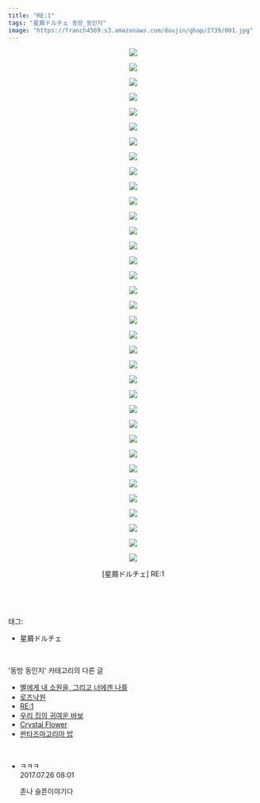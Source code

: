 ```yaml
---
title: "RE:1"
tags: "星屑ドルチェ 동방_동인지"
image: "https://franch4569.s3.amazonaws.com/doujin/ghap/2739/001.jpg"
---
```

<div class="article">
<p style="text-align: center; clear: none; float: none;"><img src="{{ site.imgserver2 }}/ghap/2739/001.jpg"/></p>
<p style="text-align: center; clear: none; float: none;"><img src="{{ site.imgserver2 }}/ghap/2739/002.jpg"/></p>
<p style="text-align: center; clear: none; float: none;"><img src="{{ site.imgserver2 }}/ghap/2739/003.jpg"/></p>
<p style="text-align: center; clear: none; float: none;"><img src="{{ site.imgserver2 }}/ghap/2739/004.jpg"/></p>
<p style="text-align: center; clear: none; float: none;"><img src="{{ site.imgserver2 }}/ghap/2739/005.jpg"/></p>
<p style="text-align: center; clear: none; float: none;"><img src="{{ site.imgserver2 }}/ghap/2739/006.jpg"/></p>
<p style="text-align: center; clear: none; float: none;"><img src="{{ site.imgserver2 }}/ghap/2739/007.jpg"/></p>
<p style="text-align: center; clear: none; float: none;"><img src="{{ site.imgserver2 }}/ghap/2739/008.jpg"/></p>
<p style="text-align: center; clear: none; float: none;"><img src="{{ site.imgserver2 }}/ghap/2739/009.jpg"/></p>
<p style="text-align: center; clear: none; float: none;"><img src="{{ site.imgserver2 }}/ghap/2739/010.jpg"/></p>
<p style="text-align: center; clear: none; float: none;"><img src="{{ site.imgserver2 }}/ghap/2739/011.jpg"/></p>
<p style="text-align: center; clear: none; float: none;"><img src="{{ site.imgserver2 }}/ghap/2739/012.jpg"/></p>
<p style="text-align: center; clear: none; float: none;"><img src="{{ site.imgserver2 }}/ghap/2739/013.jpg"/></p>
<p style="text-align: center; clear: none; float: none;"><img src="{{ site.imgserver2 }}/ghap/2739/014.jpg"/></p>
<p style="text-align: center; clear: none; float: none;"><img src="{{ site.imgserver2 }}/ghap/2739/015.jpg"/></p>
<p style="text-align: center; clear: none; float: none;"><img src="{{ site.imgserver2 }}/ghap/2739/016.jpg"/></p>
<p style="text-align: center; clear: none; float: none;"><img src="{{ site.imgserver2 }}/ghap/2739/017.jpg"/></p>
<p style="text-align: center; clear: none; float: none;"><img src="{{ site.imgserver2 }}/ghap/2739/018.jpg"/></p>
<p style="text-align: center; clear: none; float: none;"><img src="{{ site.imgserver2 }}/ghap/2739/019.jpg"/></p>
<p style="text-align: center; clear: none; float: none;"><img src="{{ site.imgserver2 }}/ghap/2739/020.jpg"/></p>
<p style="text-align: center; clear: none; float: none;"><img src="{{ site.imgserver2 }}/ghap/2739/021.jpg"/></p>
<p style="text-align: center; clear: none; float: none;"><img src="{{ site.imgserver2 }}/ghap/2739/022.jpg"/></p>
<p style="text-align: center; clear: none; float: none;"><img src="{{ site.imgserver2 }}/ghap/2739/023.jpg"/></p>
<p style="text-align: center; clear: none; float: none;"><img src="{{ site.imgserver2 }}/ghap/2739/024.jpg"/></p>
<p style="text-align: center; clear: none; float: none;"><img src="{{ site.imgserver2 }}/ghap/2739/025.jpg"/></p>
<p style="text-align: center; clear: none; float: none;"><img src="{{ site.imgserver2 }}/ghap/2739/026.jpg"/></p>
<p style="text-align: center; clear: none; float: none;"><img src="{{ site.imgserver2 }}/ghap/2739/027.jpg"/></p>
<p style="text-align: center; clear: none; float: none;"><img src="{{ site.imgserver2 }}/ghap/2739/028.jpg"/></p>
<p style="text-align: center; clear: none; float: none;"><img src="{{ site.imgserver2 }}/ghap/2739/029.jpg"/></p>
<p style="text-align: center; clear: none; float: none;"><img src="{{ site.imgserver2 }}/ghap/2739/030.jpg"/></p>
<p style="text-align: center; clear: none; float: none;"><img src="{{ site.imgserver2 }}/ghap/2739/031.jpg"/></p>
<p style="text-align: center; clear: none; float: none;"><img src="{{ site.imgserver2 }}/ghap/2739/032.jpg"/></p>
<p style="text-align: center; clear: none; float: none;"><img src="{{ site.imgserver2 }}/ghap/2739/033.jpg"/></p>
<p style="text-align: center; clear: none; float: none;"><img src="{{ site.imgserver2 }}/ghap/2739/034.jpg"/></p>
<p style="text-align: center; clear: none; float: none;"><img src="{{ site.imgserver2 }}/ghap/2739/035.jpg"/></p>
<p style="text-align: center; clear: none; float: none;">[星屑ドルチェ] RE:1</p>
<p><br/></p>
</div><br/>
<div class="tagTrail">
<p>태그: </p>
<ul>
<li>星屑ドルチェ</li>
</ul>
</div><br/>
<div class="another">
<p>'동방 동인지' 카테고리의 다른 글</p>
<ul>
<li><a href="/ghap_2741">별에게 내 소원을, 그리고 너에겐 나를</a></li>
<li><a href="/ghap_2740">로즈낙원</a></li>
<li><a href="/ghap_2739">RE:1</a></li>
<li><a href="/ghap_2738">우리 집의 귀여운 바보</a></li>
<li><a href="/ghap_2737">Crystal Flower</a></li>
<li><a href="/ghap_2736">판타즈마고리아 밥</a></li>
</ul>
</div><br/>
<div class="cb_module cb_fluid">
<div class="cb_wrt cb_profile">
<div class="comment">
<ul>
<li class="cb_thumb_off" id="comment15044469">
<div class="cb_comment_area">
<div class="cb_info_area">
<div class="cb_section">
<span class="cb_nick_name">ㅋㅋㅋ</span>
</div>
<div class="cb_section">
<span class="cb_date">2017.07.26 08:01 </span>
</div>
</div>
<div class="cb_dsc_comment">
<p class="cb_dsc">
											존나 슬픈이야기다
										</p>
</div>
</div></li>
</ul>
</div>
</div><!-- commentList close -->
</div><br/>
